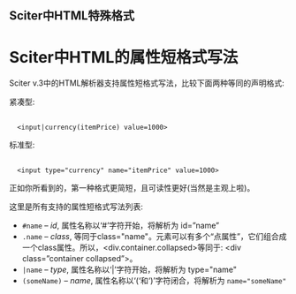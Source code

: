 ## Sciter中HTML特殊格式

<div class="post" id="post-41810">
	 <h1 class="storytitle">Sciter中HTML的属性短格式写法</h1>
</div>
	<div class="storycontent">
		<p>Sciter v.3中的HTML解析器支持属性短格式写法，比较下面两种等同的声明格式:</p>
<p>紧凑型:</p>
<pre class="brush: html;"> <code>
  &lt;input|currency(itemPrice) value=1000&gt; </code>
</pre>
<p>标准型:</p>
<pre class="brush: html;"> <code>
  &lt;input type="currency" name="itemPrice" value=1000&gt; </code>
</pre>
<p>正如你所看到的，第一种格式更简短，且可读性更好(当然是主观上啦)。</p>
<p>这里是所有支持的属性短格式写法列表:</p>
<ul>
<li><code>#name</code> &#8211; <em>id</em>, 属性名称以‘#’字符开始，将解析为 id=”name”</li>
<li><code>.name</code> &#8211; <em>class</em>, 等同于class="name"。元素可以有多个“点属性”，它们组合成一个class属性。所以，&lt;div.container.collapsed&gt;等同于:  &lt;div class=&#8221;container collapsed&#8221;&gt;。</li>
<li><code>|name</code> &#8211; <em>type</em>, 属性名称以‘|’字符开始，将解析为 type="name"</li>
<li><code>(someName)</code> &#8211; <em>name</em>, 属性名称以‘(‘和‘)’字符闭合，将解析为 <code>name="someName"</code></li>
</ul>
</div>
</div>